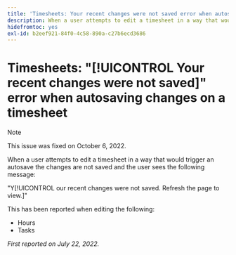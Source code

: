 ```yaml
---
title: 'Timesheets: Your recent changes were not saved error when autosaving changes on a timesheet'
description: When a user attempts to edit a timesheet in a way that would trigger an autosave the changes are not saved and the user sees the  message Your recent changes were not saved. Refresh the page to view.
hidefromtoc: yes
exl-id: b2eef921-84f0-4c58-890a-c27b6ecd3686
---
```

# Timesheets: "[!UICONTROL Your recent changes were not saved]" error when autosaving changes on a timesheet

>[!NOTE]
>
>This issue was fixed on October 6, 2022.

When a user attempts to edit a timesheet in a way that would trigger an autosave the changes are not saved and the user sees the following message:

"Y[!UICONTROL our recent changes were not saved. Refresh the page to view.]"

This has been reported when editing the following:

* Hours
* Tasks

_First reported on July 22, 2022._
